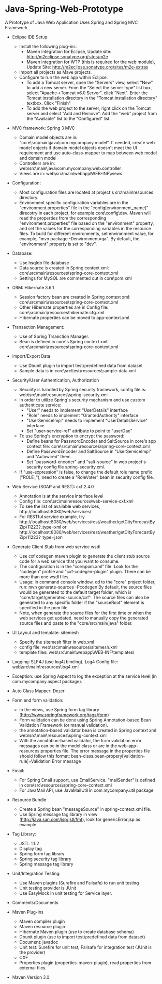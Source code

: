 Java-Spring-Web-Prototype
=========================

A Prototype of Java Web Application Uses Spring and Spring MVC Framework

- Eclipse IDE Setup
	- Install the following plug-ins:
		- Maven Integration for Eclipse, Update site: http://m2eclipse.sonatype.org/sites/m2e
		- Maven Integration for WTP (this is required for the web module), Update Site: http://m2eclipse.sonatype.org/sites/m2e-extras
	- Import all projects as Mave projects.
	- Configure to run the web app within Eclipse. 
		- To add a Tomcat server, open the "Servers" view, select "New" to add a new server. From the "Select the server type" list box, select "Apache->Tomcat v6.0 Server". click "Next". Enter the Tomcat installation directory in the "Tomcat installation directory" textbox. Click "Finish"
		- To add the web project to the server, right click on the Tomcat server and select "Add and Remove". Add the "web" project from the "Available" list to the "Configured" list.	

- MVC framework: Spring 3 MVC
	- Domain model objects are in: "core\src\main\java\com.mycompany.model". If needed, create web model objects if domain model objects doesn't meet the UI requirement and use auto-class-mapper to map between web model and domain model
	- Controllers are in: web\src\main\java\com.mycompany.web.controller
	- Views are in: web\src\main\webapp\WEB-INF\views
	
- Configuration:
	- Most configuration files are located at project's src\main\resources directory.
	- Environment specific configuration variables are in the "environment.properties" file in the "config\[environment_name]" direcotry in each project, for example core\config\dev. 
	   Maven will read the properties from the corresponding "environment.properties" file based on the "environment" property, 
	   and set the values for the corresponding variables in the resource files. 
	   To build for different environments, set environment value, for example, "mvn package -Denvironment=qa". 
	   By default, the "environment" property is set to "dev".

- Database: 
	- Use hsqldb file database 
	- Data source is created in Spring context xml: core\src\main\resources\spring-core-context.xml
	- Settings for MySQL are commented out in core\pom.xml

- ORM: Hibernate 3.6.1
	- Session factory bean are created in Spring context xml: core\src\main\resources\spring-core-context.xml
	- Other Hibernate properties are in Config file: core\src\main\resources\hibernate.cfg.xml
	- Hibernate properties can be moved to app-context.xml.  
	
- Transaction Management:
	- Use of Spring Trsanction Manager.
	- Bean is defined in core's Spring context xml: core\src\main\resources\spring-core-context.xml
	
- Import/Export Data
	- Use Dbunit plugin to import test/predefined data from dataset
	- Sample data is in core\src\test\resources\sample-data.xml

- Security/User Authentication, Authorization
	- Security is handled by Spring security framework, config file is: web\src\main\resources\spring-security.xml
	- In order to utilize Spring's security mechanism and use custom authenticate service:
		- "User" needs to implement "UserDetails" interface
		- "Role" needs to implement "GrantedAuthority" interface
		- "UserServiceImpl" needs to implement "UserDetailsService" interface
		- Set "user-service-ref" attribute to point to "userDao"
	- To use Spring's encryption to encrypt the password:
		- Define beans for PasswordEncoder and SaltSource in core's app context file: core\src\main\resources\spring-core-context.xml
		- Define PasswordEncoder and SaltSource in "UserServiceImpl" and "Autowired" them
		- Set "password-encoder" and "salt-source" in web project's security config file spring-security.xml.		
	- If "use-expression" is false, to change the default role name prefix ("ROLE_"), need to create a "RoleVoter" bean in security config file.

- Web Service (SOAP and REST): cxf 2.4.0
	- Annotation is at the service interface level
	- Config file: core\src\main\resources\web-service-cxf.xml
	- To see the list of available web services, http://localhost:8080/web/services/
	- For RESTful service example, try 
	http://localhost:8080/web/services/rest/weather/getCityForecastByZip/11223?_type=xml
	or
	http://localhost:8080/web/services/rest/weather/getCityForecastByZip/11223?_type=json

- Generate Client Stub from web service wsdl
	- Use cxf codegen maven plugin to generate the client stub source code for a web service that you want to consume. 
	- The configuration is in the "core\pom.xml" file. Look for the "codegen" profile and "cxf-codegen-plugin" plugin. 
	There can be more than one wsdl files.
	- Usage: in command console window, cd to the "core" project folder, run: mvn generate-sources -Pcodegen
	By default, the source files would be generated to the default target folder, which is "core/target/generated-source/cxf".
	The source files can also be generated to any specific folder if the "sourceRoot" element is specified in the pom file.
	- Note, when generate the source files for the first time or when the web services get updated, 
	need to manually copy the generated source files and paste to the "core/src/main/java" folder.

- UI Layout and template: sitemesh
	- Specify the sitemesh filter in web.xml
	- config file: web\src\main\resources\sitemesh.xml
	- template files: web\src\main\webapp\WEB-INF\templates\

- Logging: SLF4J (use log4j binding), Log4 Config file: web\src\main\resources\log4.xml

- Exception: use Spring Aspect to log the exception at the service level (in com.mycompany.aspect package).

- Auto Class Mapper: Dozer

- Form and form validation: 
	- In the views, use Spring form tag library (http://www.springframework.org/tags/form)
	- Form validation can be done using Spring Annotation-based Bean Validation Framework (or manual validation).
	- the annotation-based validator bean is created in Spring context xml: web\src\main\resources\spring-context.xml
	- With the annotation-based validator, the form validation error messages can be in the model class or are in the web-app-resources.properties file. 
	The error message in the properties file should follow this format: bean-class.bean-propery[validation-rule]=Validation Error message
	
- Email:
	- For Spring Email support, use EmailService. "mailSender" is defined in core\src\resources\spring-core-context.xml 	
	- For JavaMail API, use JavaMailUtil in com.mycompany.util package

- Resource Bundle
	- Create a Spring bean "messageSource" in spring-context.xml file.
	- Use Spring message tag library in view (http://java.sun.com/jsp/jstl/fmt), look for genericError.jsp as example.
	
- Tag Library:
	- JSTL 1.1.2
	- Display tag
	- Spring form tag library
	- Spring security tag library
	- Spring message tag library 

- Unit/Integration Testing:
	- Use Maven plugins (Surefire and Failsafe) to run unit testing 
	- Unit testing provider is JUnit
	- Use EasyMock in unit testing for Service layer.

- Comments/Documents

- Maven Plug-ins
	- Maven compiler plugin
	- Maven resource plugin
	- Hibernate Maven plugin (use to create database schema)
	- Dbunit plugin (use to import test/predefined data from dataset)
	- Document: javadoc
	- Unit test: Surefire for unit test, Failsafe for integration test (JUnit is the provider) 
	- CXF
	- Properties plugin (properties-maven-plugin), read properties from external files.

- Maven Version 3.0 
